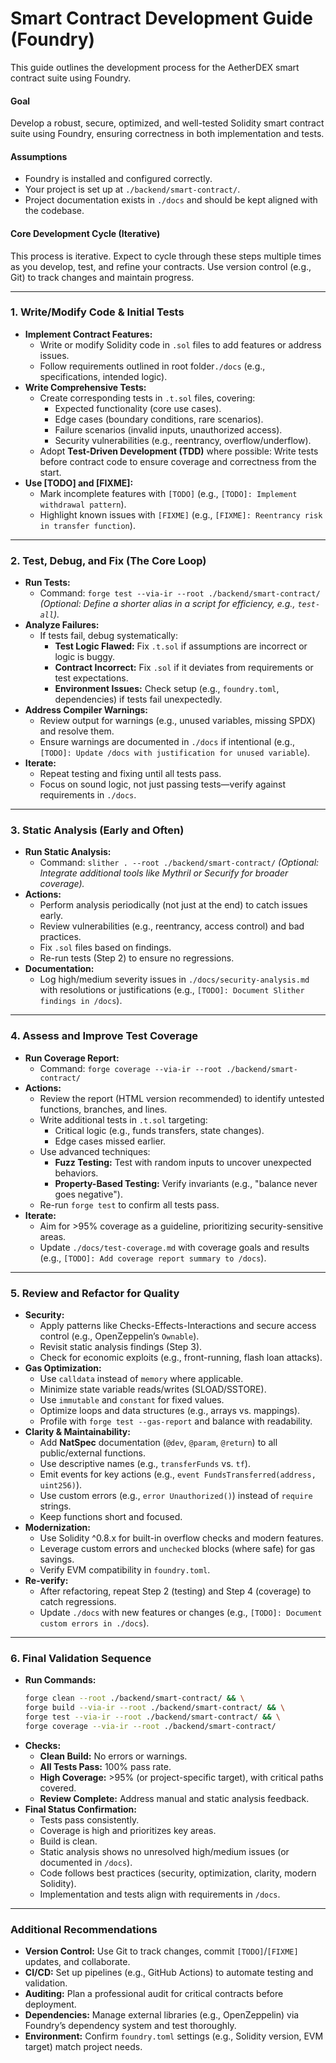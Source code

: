 # Smart Contract Development Guide (Foundry)

This guide outlines the development process for the AetherDEX smart contract suite using Foundry.

#### Goal
Develop a robust, secure, optimized, and well-tested Solidity smart contract suite using Foundry, ensuring correctness in both implementation and tests.

#### Assumptions
- Foundry is installed and configured correctly.
- Your project is set up at `./backend/smart-contract/`.
- Project documentation exists in `./docs` and should be kept aligned with the codebase.

#### Core Development Cycle (Iterative)
This process is iterative. Expect to cycle through these steps multiple times as you develop, test, and refine your contracts. Use version control (e.g., Git) to track changes and maintain progress.

---

### 1. Write/Modify Code & Initial Tests
- **Implement Contract Features:**
  - Write or modify Solidity code in `.sol` files to add features or address issues.
  - Follow requirements outlined in root folder`./docs` (e.g., specifications, intended logic).
- **Write Comprehensive Tests:**
  - Create corresponding tests in `.t.sol` files, covering:
    - Expected functionality (core use cases).
    - Edge cases (boundary conditions, rare scenarios).
    - Failure scenarios (invalid inputs, unauthorized access).
    - Security vulnerabilities (e.g., reentrancy, overflow/underflow).
  - Adopt **Test-Driven Development (TDD)** where possible: Write tests before contract code to ensure coverage and correctness from the start.
- **Use [TODO] and [FIXME]:**
  - Mark incomplete features with `[TODO]` (e.g., `[TODO]: Implement withdrawal pattern`).
  - Highlight known issues with `[FIXME]` (e.g., `[FIXME]: Reentrancy risk in transfer function`).

---

### 2. Test, Debug, and Fix (The Core Loop)
- **Run Tests:**
  - Command: `forge test --via-ir --root ./backend/smart-contract/`
    *(Optional: Define a shorter alias in a script for efficiency, e.g., `test-all`).*
- **Analyze Failures:**
  - If tests fail, debug systematically:
    - **Test Logic Flawed:** Fix `.t.sol` if assumptions are incorrect or logic is buggy.
    - **Contract Incorrect:** Fix `.sol` if it deviates from requirements or test expectations.
    - **Environment Issues:** Check setup (e.g., `foundry.toml`, dependencies) if tests fail unexpectedly.
- **Address Compiler Warnings:**
  - Review output for warnings (e.g., unused variables, missing SPDX) and resolve them.
  - Ensure warnings are documented in `./docs` if intentional (e.g., `[TODO]: Update /docs with justification for unused variable`).
- **Iterate:**
  - Repeat testing and fixing until all tests pass.
  - Focus on sound logic, not just passing tests—verify against requirements in `./docs`.

---

### 3. Static Analysis (Early and Often)
- **Run Static Analysis:**
  - Command: `slither . --root ./backend/smart-contract/`
    *(Optional: Integrate additional tools like Mythril or Securify for broader coverage).*
- **Actions:**
  - Perform analysis periodically (not just at the end) to catch issues early.
  - Review vulnerabilities (e.g., reentrancy, access control) and bad practices.
  - Fix `.sol` files based on findings.
  - Re-run tests (Step 2) to ensure no regressions.
- **Documentation:**
  - Log high/medium severity issues in `./docs/security-analysis.md` with resolutions or justifications (e.g., `[TODO]: Document Slither findings in /docs`).

---

### 4. Assess and Improve Test Coverage
- **Run Coverage Report:**
  - Command: `forge coverage --via-ir --root ./backend/smart-contract/`
- **Actions:**
  - Review the report (HTML version recommended) to identify untested functions, branches, and lines.
  - Write additional tests in `.t.sol` targeting:
    - Critical logic (e.g., funds transfers, state changes).
    - Edge cases missed earlier.
  - Use advanced techniques:
    - **Fuzz Testing:** Test with random inputs to uncover unexpected behaviors.
    - **Property-Based Testing:** Verify invariants (e.g., "balance never goes negative").
  - Re-run `forge test` to confirm all tests pass.
- **Iterate:**
  - Aim for >95% coverage as a guideline, prioritizing security-sensitive areas.
  - Update `./docs/test-coverage.md` with coverage goals and results (e.g., `[TODO]: Add coverage report summary to /docs`).

---

### 5. Review and Refactor for Quality
- **Security:**
  - Apply patterns like Checks-Effects-Interactions and secure access control (e.g., OpenZeppelin’s `Ownable`).
  - Revisit static analysis findings (Step 3).
  - Check for economic exploits (e.g., front-running, flash loan attacks).
- **Gas Optimization:**
  - Use `calldata` instead of `memory` where applicable.
  - Minimize state variable reads/writes (SLOAD/SSTORE).
  - Use `immutable` and `constant` for fixed values.
  - Optimize loops and data structures (e.g., arrays vs. mappings).
  - Profile with `forge test --gas-report` and balance with readability.
- **Clarity & Maintainability:**
  - Add **NatSpec** documentation (`@dev`, `@param`, `@return`) to all public/external functions.
  - Use descriptive names (e.g., `transferFunds` vs. `tf`).
  - Emit events for key actions (e.g., `event FundsTransferred(address, uint256)`).
  - Use custom errors (e.g., `error Unauthorized()`) instead of `require` strings.
  - Keep functions short and focused.
- **Modernization:**
  - Use Solidity ^0.8.x for built-in overflow checks and modern features.
  - Leverage custom errors and `unchecked` blocks (where safe) for gas savings.
  - Verify EVM compatibility in `foundry.toml`.
- **Re-verify:**
  - After refactoring, repeat Step 2 (testing) and Step 4 (coverage) to catch regressions.
  - Update `./docs` with new features or changes (e.g., `[TODO]: Document custom errors in ./docs`).

---

### 6. Final Validation Sequence
- **Run Commands:**
  ```bash
  forge clean --root ./backend/smart-contract/ && \
  forge build --via-ir --root ./backend/smart-contract/ && \
  forge test --via-ir --root ./backend/smart-contract/ && \
  forge coverage --via-ir --root ./backend/smart-contract/
  ```
- **Checks:**
  - **Clean Build:** No errors or warnings.
  - **All Tests Pass:** 100% pass rate.
  - **High Coverage:** >95% (or project-specific target), with critical paths covered.
  - **Review Complete:** Address manual and static analysis feedback.
- **Final Status Confirmation:**
  - Tests pass consistently.
  - Coverage is high and prioritizes key areas.
  - Build is clean.
  - Static analysis shows no unresolved high/medium issues (or documented in `/docs`).
  - Code follows best practices (security, optimization, clarity, modern Solidity).
  - Implementation and tests align with requirements in `/docs`.

---

### Additional Recommendations
- **Version Control:** Use Git to track changes, commit `[TODO]`/`[FIXME]` updates, and collaborate.
- **CI/CD:** Set up pipelines (e.g., GitHub Actions) to automate testing and validation.
- **Auditing:** Plan a professional audit for critical contracts before deployment.
- **Dependencies:** Manage external libraries (e.g., OpenZeppelin) via Foundry’s dependency system and test thoroughly.
- **Environment:** Confirm `foundry.toml` settings (e.g., Solidity version, EVM target) match project needs.

